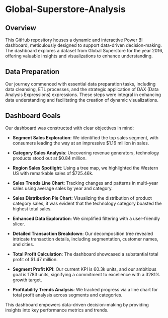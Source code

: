 # Global-Superstore-Analysis

## Overview

This GitHub repository houses a dynamic and interactive Power BI dashboard, meticulously designed to support data-driven decision-making. The dashboard explores a dataset from Global Superstore for the year 2016, offering valuable insights and visualizations to enhance understanding.

## Data Preparation

Our journey commenced with essential data preparation tasks, including data cleansing, ETL processes, and the strategic application of DAX (Data Analysis Expressions) expressions. These steps were integral in enhancing data understanding and facilitating the creation of dynamic visualizations.

## Dashboard Goals

Our dashboard was constructed with clear objectives in mind:

- **Segment Sales Exploration**: We identified the top sales segment, with consumers leading the way at an impressive $1.16 million in sales.

- **Category Sales Analysis**: Uncovering revenue generators, technology products stood out at $0.84 million.

- **Region Sales Spotlight**: Using a tree map, we highlighted the Western US with remarkable sales of $725.46k.

- **Sales Trends Line Chart**: Tracking changes and patterns in multi-year sales using average sales by year and category.

- **Sales Distribution Pie Chart**: Visualizing the distribution of product category sales, it was evident that the technology category boasted the highest total sales.

- **Enhanced Data Exploration**: We simplified filtering with a user-friendly slicer.

- **Detailed Transaction Breakdown**: Our decomposition tree revealed intricate transaction details, including segmentation, customer names, and cities.

- **Total Profit Calculation**: The dashboard showcased a substantial total profit of $1.47 million.

- **Segment Profit KPI**: Our current KPI is 60.3k units, and our ambitious goal is 1783 units, signifying a commitment to excellence with a 3281% growth target.

- **Profitability Trends Analysis**: We tracked progress via a line chart for total profit analysis across segments and categories.

This dashboard empowers data-driven decision-making by providing insights into key performance metrics and trends.


